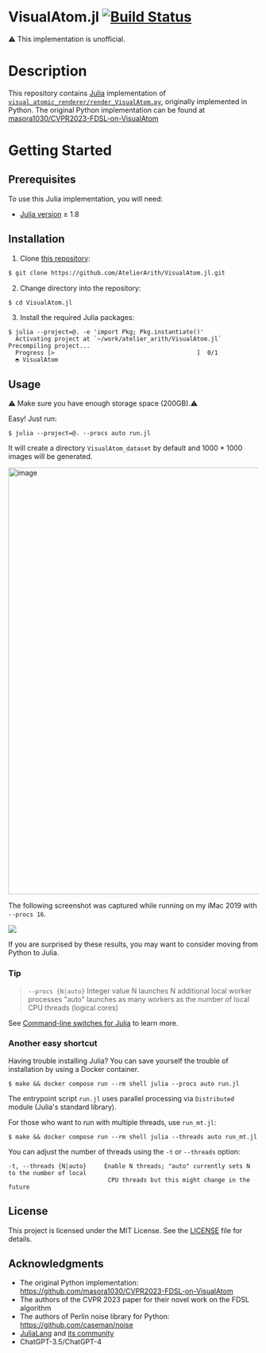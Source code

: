 # VisualAtom.jl [![Build Status](https://github.com/AtelierArith/VisualAtom.jl/actions/workflows/CI.yml/badge.svg?branch=main)](https://github.com/AtelierArith/VisualAtom.jl/actions/workflows/CI.yml?query=branch%3Amain)

:warning: This implementation is unofficial.

# Description

This repository contains [Julia](https://julialang.org/) implementation of [`visual_atomic_renderer/render_VisualAtom.py`](https://github.com/masora1030/CVPR2023-FDSL-on-VisualAtom/blob/47de71748abde6bd6568ee6e045ea23a047636da/visual_atomic_renderer/render_VisualAtom.py#L1-L130), originally implemented in Python. The original Python implementation can be found at [masora1030/CVPR2023-FDSL-on-VisualAtom](https://github.com/masora1030/CVPR2023-FDSL-on-VisualAtom)

# Getting Started

## Prerequisites

To use this Julia implementation, you will need:

- [Julia version](https://julialang.org/downloads/) ≥ 1.8

## Installation

1. Clone [this repository](https://github.com/AtelierArith/VisualAtom.jl):

```bash
$ git clone https://github.com/AtelierArith/VisualAtom.jl.git
```

2. Change directory into the repository:

```bash
$ cd VisualAtom.jl
```

3. Install the required Julia packages:

```console
$ julia --project=@. -e 'import Pkg; Pkg.instantiate()'
  Activating project at `~/work/atelier_arith/VisualAtom.jl`
Precompiling project...
  Progress [>                                        ]  0/1
  ◓ VisualAtom
```

## Usage

⚠️ Make sure you have enough storage space (200GB).⚠️

Easy! Just run:

```console
$ julia --project=@. --procs auto run.jl
```

It will create a directory `VisualAtom_dataset` by default and 1000 * 1000 images will be generated.

<img width="860" alt="image" src="https://user-images.githubusercontent.com/16760547/235294665-b988f394-cc48-4bfe-ae7b-845af8cda9cd.png">

The following screenshot was captured while running on my iMac 2019 with `--procs 16`.

<img src="https://user-images.githubusercontent.com/16760547/235292892-d0dcc052-d0c3-45c4-bc83-40fa708847d5.png">

If you are surprised by these results, you may want to consider moving from Python to Julia.

### Tip

> `--procs {N|auto}`
>  Integer value N launches N additional local worker processes
>  "auto" launches as many workers as the number of local CPU threads (logical cores)

See [Command-line switches for Julia](https://docs.julialang.org/en/v1/manual/command-line-options/#Command-line-switches-for-Julia) to learn more.

### Another easy shortcut

Having trouble installing Julia? You can save yourself the trouble of installation by using a Docker container.

```console
$ make && docker compose run --rm shell julia --procs auto run.jl
```

The entrypoint script `run.jl` uses parallel processing via `Distributed` module (Julia's standard library).

For those who want to run with multiple threads, use `run_mt.jl`:

```console
$ make && docker compose run --rm shell julia --threads auto run_mt.jl
```

You can adjust the number of threads using the `-t` or `--threads` option:

```console
-t, --threads {N|auto}     Enable N threads; "auto" currently sets N to the number of local
                            CPU threads but this might change in the future
```

## License

This project is licensed under the MIT License. See the [LICENSE](LICENSE) file for details.

## Acknowledgments

- The original Python implementation: https://github.com/masora1030/CVPR2023-FDSL-on-VisualAtom
- The authors of the CVPR 2023 paper for their novel work on the FDSL algorithm
- The authors of Perlin noise library for Python: https://github.com/caseman/noise
- [JuliaLang](https://julialang.org/) and [its community](https://julialang.org/community/discourse/)
- ChatGPT-3.5/ChatGPT-4